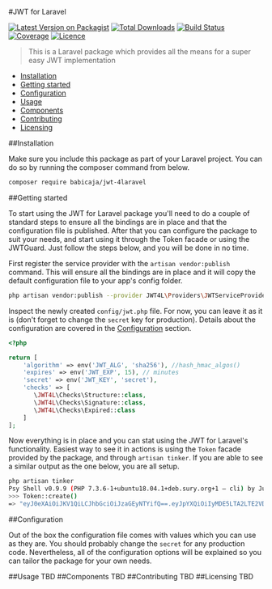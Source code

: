 #JWT for Laravel

[![Latest Version on Packagist](https://img.shields.io/packagist/v/babicaja/jwt-4laravel.svg?style=flat-square)](https://packagist.org/packages/babicaja/jwt-4laravel)
[![Total Downloads](https://img.shields.io/packagist/dt/babicaja/jwt-4laravel.svg?style=flat-square)](https://packagist.org/packages/babicaja/jwt-4laravel)
[![Build Status](https://img.shields.io/travis/babicaja/jwt-4laravel.svg?style=flat-square)](https://travis-ci.org/babicaja/jwt-4laravel.svg)
[![Coverage](https://codecov.io/gh/babicaja/jwt-4laravel/branch/master/graph/badge.svg)](https://codecov.io/gh/babicaja/jwt-4laravel)
[![Licence](https://img.shields.io/github/license/babicaja/jwt-4laravel.svg?style=flat-square)](https://github.com/babicaja/jwt-4laravel)

>This is a Laravel package which provides all the means for a super easy JWT implementation

- [Installation](#installation)
- [Getting started](#getting-started)
- [Configuration](#configuration)
- [Usage](#usage)
- [Components](#components)
- [Contributing](#contributing)
- [Licensing](#licensing)

##Installation

Make sure you include this package as part of your Laravel project. You can do so by running the composer command from below.

```bash
composer require babicaja/jwt-4laravel
```

##Getting started

To start using the JWT for Laravel package you'll need to do a couple of standard steps to ensure all the bindings are in place and that the configuration file is published. After that you can configure the package to suit your needs, and start using it through the Token facade or using the JWTGuard. Just follow the steps below, and you will be done in no time. 

First register the service provider with the `artisan vendor:publish` command. This will ensure all the bindings are in place and  it will copy the default configuration file to your app's config folder.

```bash
php artisan vendor:publish --provider JWT4L\Providers\JWTServiceProvider
``` 

Inspect the newly created `config/jwt.php` file. For now, you can leave it as it is (don't forget to change the `secret` key for production). Details about the configuration are covered in the [Configuration](#configuration) section.

```php
<?php

return [
    'algorithm' => env('JWT_ALG', 'sha256'), //hash_hmac_algos()
    'expires' => env('JWT_EXP', 15), // minutes
    'secret' => env('JWT_KEY', 'secret'),
    'checks' => [
       \JWT4L\Checks\Structure::class,
       \JWT4L\Checks\Signature::class,
       \JWT4L\Checks\Expired::class
    ]
];
```

Now everything is in place and you can stat using the JWT for Laravel's functionality. Easiest way to see it in actions is using the `Token` facade provided by the package, and through `artisan tinker`. If you are able to see a similar output as the one below, you are all setup.

```bash
php artisan tinker
Psy Shell v0.9.9 (PHP 7.3.6-1+ubuntu18.04.1+deb.sury.org+1 — cli) by Justin Hileman
>>> Token::create()
=> "eyJ0eXAiOiJKV1QiLCJhbGciOiJzaGEyNTYifQ==.eyJpYXQiOiIyMDE5LTA2LTE2VDIxOjM3OjI1Ljg5MTMwNloiLCJleHAiOiIyMDE5LTA2LTE2VDIxOjUyOjI1Ljg5MTM2MloifQ==.6d0344ec099e0e4b3304d5fa0436945d6ffb0d4545b6c7e759da54f890b52d48"
```

##Configuration

Out of the box the configuration file comes with values which you can use as they are. You should probably change the `secret` for any production code. Nevertheless, all of the configuration options will be explained so you can tailor the package for your own needs.

##Usage
TBD
##Components
TBD
##Contributing
TBD
##Licensing
TBD
